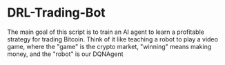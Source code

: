 # DRL-Trading-Bot
The main goal of this script is to train an AI agent to learn a profitable strategy for trading Bitcoin. Think of it like teaching a robot to play a video game, where the "game" is the crypto market, "winning" means making money, and the "robot" is our DQNAgent
